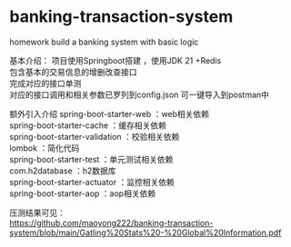 # banking-transaction-system
homework build a banking system with basic logic 

基本介绍： 项目使用Springboot搭建 ，使用JDK 21 +Redis <br>
包含基本的交易信息的增删改查接口 <br>
完成对应的接口单测 <br>
对应的接口调用和相关参数已罗列到config.json 可一键导入到postman中 <br>

额外引入介绍
spring-boot-starter-web ：web相关依赖 <br>
spring-boot-starter-cache ：缓存相关依赖 <br>
spring-boot-starter-validation ：校验相关依赖 <br>
lombok  ：简化代码 <br>
spring-boot-starter-test    ：单元测试相关依赖 <br>
com.h2database ：h2数据库 <br>
spring-boot-starter-actuator ：监控相关依赖 <br>
spring-boot-starter-aop ：aop相关依赖 <br>


压测结果可见： <BR>
https://github.com/maoyong222/banking-transaction-system/blob/main/Gatling%20Stats%20-%20Global%20Information.pdf